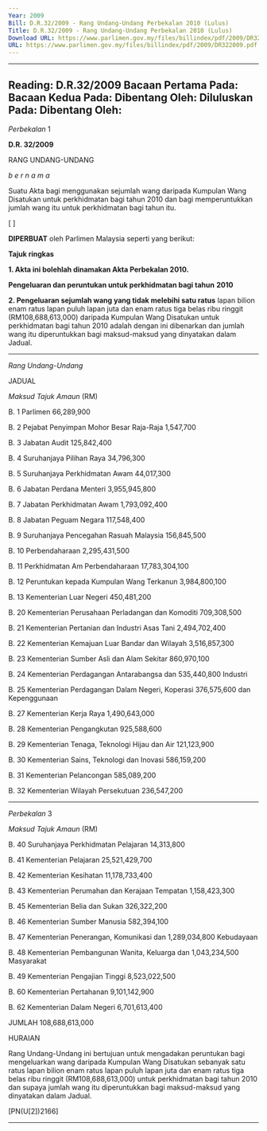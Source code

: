 ```yaml
---
Year: 2009
Bill: D.R.32/2009 - Rang Undang-Undang Perbekalan 2010 (Lulus)
Title: D.R.32/2009 - Rang Undang-Undang Perbekalan 2010 (Lulus)
Download URL: https://www.parlimen.gov.my/files/billindex/pdf/2009/DR322009.pdf
URL: https://www.parlimen.gov.my/files/billindex/pdf/2009/DR322009.pdf
---
```

---
Reading:
D.R.32/2009
Bacaan Pertama Pada:
Bacaan Kedua Pada:
Dibentang Oleh:
Diluluskan Pada:
Dibentang Oleh:
---

_Perbekalan_ 1

**D.R. 32/2009**

RANG UNDANG-UNDANG

_b e r n a m a_

Suatu Akta bagi menggunakan sejumlah wang daripada Kumpulan
Wang Disatukan untuk perkhidmatan bagi tahun 2010 dan bagi
memperuntukkan jumlah wang itu untuk perkhidmatan bagi tahun
itu.

[ ]

**DIPERBUAT** oleh Parlimen Malaysia seperti yang berikut:

**Tajuk ringkas**

**1. Akta ini bolehlah dinamakan Akta Perbekalan 2010.**

**Pengeluaran dan peruntukan untuk perkhidmatan bagi tahun**
**2010**

**2. Pengeluaran sejumlah wang yang tidak melebihi satu ratus**
lapan bilion enam ratus lapan puluh lapan juta dan enam ratus
tiga belas ribu ringgit (RM108,688,613,000) daripada Kumpulan
Wang Disatukan untuk perkhidmatan bagi tahun 2010 adalah
dengan ini dibenarkan dan jumlah wang itu diperuntukkan bagi
maksud-maksud yang dinyatakan dalam Jadual.


-----

_Rang Undang-Undang_

JADUAL

_Maksud_ _Tajuk_ _Amaun_
(RM)

B. 1 Parlimen 66,289,900

B. 2 Pejabat Penyimpan Mohor Besar Raja-Raja 1,547,700

B. 3 Jabatan Audit 125,842,400

B. 4 Suruhanjaya Pilihan Raya 34,796,300

B. 5 Suruhanjaya Perkhidmatan Awam 44,017,300

B. 6 Jabatan Perdana Menteri 3,955,945,800

B. 7 Jabatan Perkhidmatan Awam 1,793,092,400

B. 8 Jabatan Peguam Negara 117,548,400

B. 9 Suruhanjaya Pencegahan Rasuah Malaysia 156,845,500

B. 10 Perbendaharaan 2,295,431,500

B. 11 Perkhidmatan Am Perbendaharaan 17,783,304,100

B. 12 Peruntukan kepada Kumpulan Wang Terkanun 3,984,800,100

B. 13 Kementerian Luar Negeri 450,481,200

B. 20 Kementerian Perusahaan Perladangan dan Komoditi 709,308,500

B. 21 Kementerian Pertanian dan Industri Asas Tani 2,494,702,400

B. 22 Kementerian Kemajuan Luar Bandar dan Wilayah 3,516,857,300

B. 23 Kementerian Sumber Asli dan Alam Sekitar 860,970,100

B. 24 Kementerian Perdagangan Antarabangsa dan 535,440,800
Industri

B. 25 Kementerian Perdagangan Dalam Negeri, Koperasi 376,575,600
dan Kepenggunaan

B. 27 Kementerian Kerja Raya 1,490,643,000

B. 28 Kementerian Pengangkutan 925,588,600

B. 29 Kementerian Tenaga, Teknologi Hijau dan Air 121,123,900

B. 30 Kementerian Sains, Teknologi dan Inovasi 586,159,200

B. 31 Kementerian Pelancongan 585,089,200

B. 32 Kementerian Wilayah Persekutuan 236,547,200


-----

_Perbekalan_ 3

_Maksud_ _Tajuk_ _Amaun_
(RM)

B. 40 Suruhanjaya Perkhidmatan Pelajaran 14,313,800

B. 41 Kementerian Pelajaran 25,521,429,700

B. 42 Kementerian Kesihatan 11,178,733,400

B. 43 Kementerian Perumahan dan Kerajaan Tempatan 1,158,423,300

B. 45 Kementerian Belia dan Sukan 326,322,200

B. 46 Kementerian Sumber Manusia 582,394,100

B. 47 Kementerian Penerangan, Komunikasi dan 1,289,034,800
Kebudayaan

B. 48 Kementerian Pembangunan Wanita, Keluarga dan 1,043,234,500
Masyarakat

B. 49 Kementerian Pengajian Tinggi 8,523,022,500

B. 60 Kementerian Pertahanan 9,101,142,900

B. 62 Kementerian Dalam Negeri 6,701,613,400

JUMLAH 108,688,613,000

HURAIAN

Rang Undang-Undang ini bertujuan untuk mengadakan peruntukan bagi
mengeluarkan wang daripada Kumpulan Wang Disatukan sebanyak satu ratus lapan
bilion enam ratus lapan puluh lapan juta dan enam ratus tiga belas ribu ringgit
(RM108,688,613,000) untuk perkhidmatan bagi tahun 2010 dan supaya jumlah wang
itu diperuntukkan bagi maksud-maksud yang dinyatakan dalam Jadual.

[PN(U[2])2166]


-----

